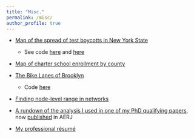 ```yaml
---
title: "Misc."
permalink: /misc/
author_profile: true
---
```


- [Map of the spread of test boycotts in New York State](http://ramorel.github.io/files/map_of_test_boycotts.html)
  - See code [here](https://github.com/ramorel/good_time_fun_time/blob/master/R/map_of_test_boycotts.R) and [here](https://github.com/ramorel/good_time_fun_time/blob/master/R/map_of_test_boycotts.Rmd)

- [Map of charter school enrollment by county](http://ramorel.github.io/files/charter_growth.html)

- [The Bike Lanes of Brooklyn](http://ramorel.github.io/files/bike_lanes_of_brooklyn.html)
  - Code [here](https://github.com/ramorel/good_time_fun_time/blob/master/R/bike_lanes_of_brooklyn.Rmd)
  
- [Finding node-level range in networks](https://ramorel.github.io/network-range/)

- [A rundown of the analysis I used in one of my PhD qualifying papers](https://github.com/ramorel/grad-school/blob/master/R/trial_research_sample.md), now [published](https://journals.sagepub.com/doi/full/10.3102/0002831218788528) in AERJ

- [My professional résumé](https://ramorel.github.io/files/resume_paquin_morel.pdf)
